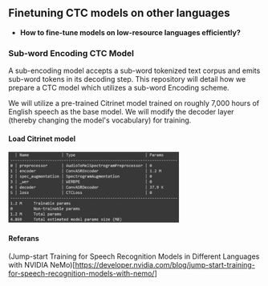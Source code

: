 ## Finetuning CTC models on other languages

- **How to fine-tune models on low-resource languages efficiently?**

### Sub-word Encoding CTC Model

A sub-encoding model accepts a sub-word tokenized text corpus and emits sub-word tokens in its decoding step. 
This repository will detail how we prepare a CTC model which utilizes a sub-word Encoding scheme.

We will utilize a pre-trained Citrinet model trained on roughly 7,000 hours of English speech as the base model. 
We will modify the decoder layer (thereby changing the model's vocabulary) for training.

#### Load Citrinet model

<img src="citrinet_model_params.png" width="340" height="141">

#### Referans
(Jump-start Training for Speech Recognition Models in Different Languages with NVIDIA NeMo)[https://developer.nvidia.com/blog/jump-start-training-for-speech-recognition-models-with-nemo/]
